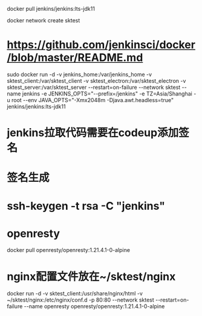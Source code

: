 docker pull jenkins/jenkins:lts-jdk11

docker network create sktest 

# https://github.com/jenkinsci/docker/blob/master/README.md

sudo docker run -d -v jenkins_home:/var/jenkins_home -v sktest_client:/var/sktest_client -v sktest_electron:/var/sktest_electron -v sktest_server:/var/sktest_server --restart=on-failure --network sktest --name jenkins -e JENKINS_OPTS="--prefix=/jenkins" -e TZ=Asia/Shanghai  -u root --env JAVA_OPTS="-Xmx2048m -Djava.awt.headless=true" jenkins/jenkins:lts-jdk11

# jenkins拉取代码需要在codeup添加签名
# 签名生成
# ssh-keygen -t rsa -C "jenkins"

# openresty
docker pull openresty/openresty:1.21.4.1-0-alpine

# nginx配置文件放在~/sktest/nginx
docker run -d -v sktest_client:/usr/share/nginx/html  -v ~/sktest/nginx:/etc/nginx/conf.d  -p 80:80 --network sktest --restart=on-failure --name openresty openresty/openresty:1.21.4.1-0-alpine

